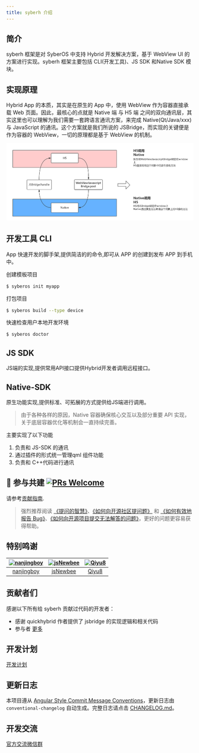 ```yaml
---
title: syberh 介绍
---
```


## 简介

syberh 框架是对 SyberOS 中支持 Hybrid 开发解决方案，基于 WebView UI 的方案进行实现。syberh 框架主要包括 CLI(开发工具)、JS SDK 和Native SDK 模块。

## 实现原理

Hybrid App 的本质，其实是在原生的 App 中，使用 WebView 作为容器直接承载 Web 页面。因此，最核心的点就是 Native 端 与 H5 端 之间的双向通讯层，其实这里也可以理解为我们需要一套跨语言通讯方案，来完成 Native(Qt/Java/xxx) 与 JavaScript 的通讯。这个方案就是我们所说的 JSBridge，而实现的关键便是作为容器的 WebView，一切的原理都是基于 WebView 的机制。

![原理](/img/introduction/1.png)


## 开发工具 CLI

App 快速开发的脚手架,提供简洁的的命令,即可从 APP 的创建到发布 APP 到手机中。

创建模板项目

```bash
$ syberos init myapp
```

打包项目
```bash
$ syberos build --type device
```

快速检查用户本地开发环境

```bash
$ syberos doctor
```

## JS SDK

   JS端的实现,提供常用API接口提供Hybrid开发者调用远程接口。


## Native-SDK

原生功能实现,提供标准、可拓展的方式提供给JS端进行调用。
> 由于各种各样的原因，Native 容器确保核心交互以及部分重要 API 实现，关于底层容器优化等机制会一直持续完善。

主要实现了以下功能

1. 负责和 JS-SDK 的通讯
2. 通过插件的形式统一管理qml 组件功能
3. 负责和 C++代码进行通讯


## 🤝 参与共建 [![PRs Welcome](https://img.shields.io/badge/PRs-welcome-brightgreen.svg?style=flat-square)](http://makeapullrequest.com)

请参考[贡献指南](https://github.com/syberos-team/syberh/blob/master/docs/CONTRIBUTING.md).

>强烈推荐阅读 [《提问的智慧》](https://github.com/ryanhanwu/How-To-Ask-Questions-The-Smart-Way)、[《如何向开源社区提问题》](https://github.com/seajs/seajs/issues/545) 和 [《如何有效地报告 Bug》](http://www.chiark.greenend.org.uk/%7Esgtatham/bugs-cn.html)、[《如何向开源项目提交无法解答的问题》](https://zhuanlan.zhihu.com/p/25795393)，更好的问题更容易获得帮助。


## 特别鸣谢

[![nanjingboy](https://avatars1.githubusercontent.com/u/1390888?s=100&v=4)](https://github.com/nanjingboy/) | [![jsNewbee](https://avatars3.githubusercontent.com/u/20449400?s=100&v=4)](https://github.com/js-newbee/) | [![Qiyu8](https://avatars2.githubusercontent.com/u/15245051?s=100&v=4)](https://github.com/Qiyu8/)
:---:|:---:|:---:
[nanjingboy](https://github.com/nanjingboy/) | [jsNewbee](https://github.com/js-newbee/) |  [Qiyu8](https://github.com/Qiyu8/)

## 贡献者们

感谢以下所有给 syberh 贡献过代码的开发者：

- 感谢 quickhybrid 作者提供了 jsbridge 的实现逻辑和相关代码
- 参与者 <a href="https://github.com/syberos-team/syberos-hybrid/graphs/contributors">更多</a>

## 开发计划

[开发计划]()

## 更新日志

本项目遵从 [Angular Style Commit Message Conventions](https://gist.github.com/stephenparish/9941e89d80e2bc58a153)，更新日志由 `conventional-changelog` 自动生成。完整日志请点击 [CHANGELOG.md](./CHANGELOG.md)。

## 开发交流

[官方交流微信群]()